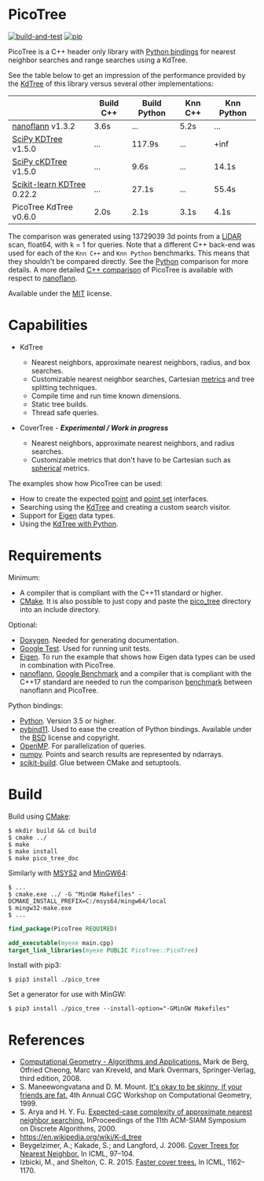 # PicoTree

[![build-and-test](https://github.com/Jaybro/pico_tree/workflows/build-and-test/badge.svg)](https://github.com/Jaybro/pico_tree/actions?query=workflow%3Abuild-and-test) [![pip](https://github.com/Jaybro/pico_tree/workflows/pip/badge.svg)](https://github.com/Jaybro/pico_tree/actions?query=workflow%3Apip)

PicoTree is a C++ header only library with [Python bindings](https://github.com/pybind/pybind11) for nearest neighbor searches and range searches using a KdTree.

See the table below to get an impression of the performance provided by the [KdTree](https://en.wikipedia.org/wiki/K-d_tree) of this library versus several other implementations:

|                                     | Build C++ | Build Python  | Knn C++   | Knn Python  |
| ----------------------------------- | --------- | ------------- | ----------| ----------- |
| [nanoflann][nano] v1.3.2            | 3.6s      | ...           | 5.2s      | ...         |
| [SciPy KDTree][sppk] v1.5.0         | ...       | 117.9s        | ...       | +inf        |
| [SciPy cKDTree][spck] v1.5.0        | ...       | 9.6s          | ...       | 14.1s       |
| [Scikit-learn KDTree][skck] 0.22.2  | ...       | 27.1s         | ...       | 55.4s       |
| PicoTree KdTree v0.6.0              | 2.0s      | 2.1s          | 3.1s      | 4.1s        |

The comparison was generated using 13729039 3d points from a [LiDAR](./docs/benchmark.md) scan, float64, with k = 1 for queries. Note that a different C++ back-end was used for each of the `Knn C++` and `Knn Python` benchmarks. This means that they shouldn't be compared directly. See the [Python](./examples/python/kd_tree.py) comparison for more details. A more detailed [C++ comparison](./docs/benchmark.md) of PicoTree is available with respect to [nanoflann][nano].

Available under the [MIT](https://en.wikipedia.org/wiki/MIT_License) license.

[nano]: https://github.com/jlblancoc/nanoflann
[sppk]: https://docs.scipy.org/doc/scipy/reference/generated/scipy.spatial.KDTree.html
[spck]: https://docs.scipy.org/doc/scipy/reference/generated/scipy.spatial.cKDTree.html
[skck]: https://scikit-learn.org/stable/modules/generated/sklearn.neighbors.KDTree.html

# Capabilities

* KdTree
  * Nearest neighbors, approximate nearest neighbors, radius, and box searches.
  * Customizable nearest neighbor searches, Cartesian [metrics](https://en.wikipedia.org/wiki/Metric_(mathematics)) and tree splitting techniques.
  * Compile time and run time known dimensions.
  * Static tree builds.
  * Thread safe queries.

* CoverTree - ***Experimental / Work in progress***
  * Nearest neighbors, approximate nearest neighbors, and radius searches.
  * Customizable metrics that don't have to be Cartesian such as [spherical](https://en.wikipedia.org/wiki/Great-circle_distance) metrics.

The examples show how PicoTree can be used:

* How to create the expected [point](./examples/pico_common/point.hpp) and [point set](./examples/pico_common/pico_adaptor.hpp) interfaces.
* Searching using the [KdTree](./examples/kd_tree/kd_tree.cpp) and creating a custom search visitor.
* Support for [Eigen](./examples/eigen/eigen.cpp) data types.
* Using the [KdTree with Python](./examples/python/kd_tree.py).

# Requirements

Minimum:

* A compiler that is compliant with the C++11 standard or higher.
* [CMake](https://cmake.org/). It is also possible to just copy and paste the [pico_tree](./src/pico_tree/) directory into an include directory.

Optional:

* [Doxygen](https://www.doxygen.nl). Needed for generating documentation.
* [Google Test](https://github.com/google/googletest). Used for running unit tests.
* [Eigen](http://eigen.tuxfamily.org). To run the example that shows how Eigen data types can be used in combination with PicoTree.
* [nanoflann](https://github.com/jlblancoc/nanoflann), [Google Benchmark](https://github.com/google/benchmark) and a compiler that is compliant with the C++17 standard are needed to run the comparison [benchmark](./docs/benchmark.md) between nanoflann and PicoTree.

Python bindings:
* [Python](https://www.python.org/). Version 3.5 or higher.
* [pybind11](https://github.com/pybind/pybind11). Used to ease the creation of Python bindings. Available under the [BSD](https://github.com/pybind/pybind11/blob/master/LICENSE) license and copyright.
* [OpenMP](https://www.openmp.org/). For parallelization of queries.
* [numpy](https://numpy.org/). Points and search results are represented by ndarrays.
* [scikit-build](https://scikit-build.readthedocs.io/). Glue between CMake and setuptools.

# Build

Build using [CMake](https://cmake.org/):

```console
$ mkdir build && cd build
$ cmake ../
$ make
$ make install
$ make pico_tree_doc
```

Similarly with [MSYS2](https://github.com/msys2/) and [MinGW64](http://mingw-w64.org/):

```console
$ ...
$ cmake.exe ../ -G "MinGW Makefiles" -DCMAKE_INSTALL_PREFIX=C:/msys64/mingw64/local
$ mingw32-make.exe
$ ...
```

```cmake
find_package(PicoTree REQUIRED)

add_executable(myexe main.cpp)
target_link_libraries(myexe PUBLIC PicoTree::PicoTree)
```

Install with pip3:

```console
$ pip3 install ./pico_tree
```

Set a generator for use with MinGW:

```console
$ pip3 install ./pico_tree --install-option="-GMinGW Makefiles"
```

# References

* [Computational Geometry - Algorithms and Applications.](https://www.springer.com/gp/book/9783540779735) Mark de Berg, Otfried Cheong, Marc van Kreveld, and Mark Overmars, Springer-Verlag, third edition, 2008.
* S. Maneewongvatana and D. M. Mount. [It's okay to be skinny, if your friends are fat.](http://www.cs.umd.edu/~mount/Papers/cgc99-smpack.pdf) 4th Annual CGC Workshop on Computational Geometry, 1999.
* S. Arya and H. Y. Fu. [Expected-case complexity of approximate nearest neighbor searching.](https://www.cse.ust.hk/faculty/arya/pub/exp.pdf) InProceedings of the 11th ACM-SIAM Symposium on Discrete Algorithms, 2000.
* https://en.wikipedia.org/wiki/K-d_tree
* Beygelzimer, A.; Kakade, S.; and Langford, J. 2006. [Cover Trees for Nearest Neighbor.](https://hunch.net/~jl/projects/cover_tree/icml_final/final-icml.pdf) In ICML, 97–104.
* Izbicki, M., and Shelton, C. R. 2015. [Faster cover trees.](https://izbicki.me/public/papers/icml2015-faster-cover-trees.pdf) In ICML, 1162–1170.
